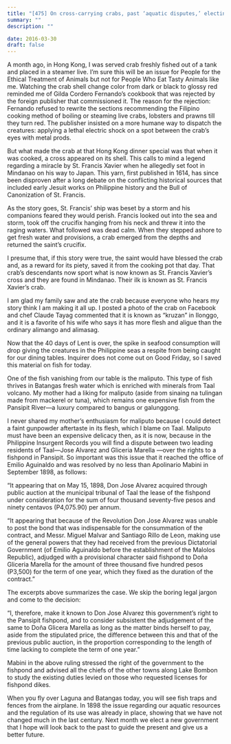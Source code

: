 ```yaml
---
title: "[475] On cross-carrying crabs, past ‘aquatic disputes,’ electing new gov’t"
summary: ""
description: ""

date: 2016-03-30
draft: false
---
```


A month ago, in Hong Kong, I was served crab freshly fished out of a tank and placed in a steamer live. I’m sure this will be an issue for People for the Ethical Treatment of Animals but not for People Who Eat Tasty Animals like me. Watching the crab shell change color from dark or black to glossy red reminded me of Gilda Cordero Fernando’s cookbook that was rejected by the foreign publisher that commissioned it. The reason for the rejection: Fernando refused to rewrite the sections recommending the Filipino cooking method of boiling or steaming live crabs, lobsters and prawns till they turn red. The publisher insisted on a more humane way to dispatch the creatures: applying a lethal electric shock on a spot between the crab’s eyes with metal prods.

But what made the crab at that Hong Kong dinner special was that when it was cooked, a cross appeared on its shell. This calls to mind a legend regarding a miracle by St. Francis Xavier when he allegedly set foot in Mindanao on his way to Japan. This yarn, first published in 1614, has since been disproven after a long debate on the conflicting historical sources that included early Jesuit works on Philippine history and the Bull of Canonization of St. Francis.

As the story goes, St. Francis’ ship was beset by a storm and his companions feared they would perish. Francis looked out into the sea and storm, took off the crucifix hanging from his neck and threw it into the raging waters. What followed was dead calm. When they stepped ashore to get fresh water and provisions, a crab emerged from the depths and returned the saint’s crucifix.

I presume that, if this story were true, the saint would have blessed the crab and, as a reward for its piety, saved it from the cooking pot that day. That crab’s descendants now sport what is now known as St. Francis Xavier’s cross and they are found in Mindanao. Their ilk is known as St. Francis Xavier’s crab.

I am glad my family saw and ate the crab because everyone who hears my story think I am making it all up. I posted a photo of the crab on Facebook and chef Claude Tayag commented that it is known as “kruzan” in Ilonggo, and it is a favorite of his wife who says it has more flesh and aligue than the ordinary alimango and alimasag.

Now that the 40 days of Lent is over, the spike in seafood consumption will drop giving the creatures in the Philippine seas a respite from being caught for our dining tables. Inquirer does not come out on Good Friday, so I saved this material on fish for today.

One of the fish vanishing from our table is the maliputo. This type of fish thrives in Batangas fresh water which is enriched with minerals from Taal volcano. My mother had a liking for maliputo (aside from sinaing na tulingan made from mackerel or tuna), which remains one expensive fish from the Pansipit River—a luxury compared to bangus or galunggong.

I never shared my mother’s enthusiasm for maliputo because I could detect a faint gunpowder aftertaste in its flesh, which I blame on Taal. Maliputo must have been an expensive delicacy then, as it is now, because in the Philippine Insurgent Records you will find a dispute between two leading residents of Taal—Jose Alvarez and Gliceria Marella —over the rights to a fishpond in Pansipit. So important was this issue that it reached the office of Emilio Aguinaldo and was resolved by no less than Apolinario Mabini in September 1898, as follows:

“It appearing that on May 15, 1898, Don Jose Alvarez acquired through public auction at the municipal tribunal of Taal the lease of the fishpond under consideration for the sum of four thousand seventy-five pesos and ninety centavos (P4,075.90) per annum.

“It appearing that because of the Revolution Don Jose Alvarez was unable to post the bond that was indispensable for the consummation of the contract, and Messr. Miguel Malvar and Santiago Rillo de Leon, making use of the general powers that they had received from the previous Dictatorial Government (of Emilio Aguinaldo before the establishment of the Malolos Republic), adjudged with a provisional character said fishpond to Doña Gliceria Marella for the amount of three thousand five hundred pesos (P3,500) for the term of one year, which they fixed as the duration of the contract.”

The excerpts above summarizes the case. We skip the boring legal jargon and come to the decision:

“I, therefore, make it known to Don Jose Alvarez this government’s right to the Pansipit fishpond, and to consider subsistent the adjudgement of the same to Doña Glicera Marella as long as the matter binds herself to pay, aside from the stipulated price, the difference between this and that of the previous public auction, in the proportion corresponding to the length of time lacking to complete the term of one year.”

Mabini in the above ruling stressed the right of the government to the fishpond and advised all the chiefs of the other towns along Lake Bombon to study the existing duties levied on those who requested licenses for fishpond dikes.

When you fly over Laguna and Batangas today, you will see fish traps and fences from the airplane. In 1898 the issue regarding our aquatic resources and the regulation of its use was already in place, showing that we have not changed much in the last century. Next month we elect a new government that I hope will look back to the past to guide the present and give us a better future.
